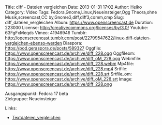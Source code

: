 Title: diff - Dateien vergleichen
Date: 2013-01-31 17:02
Author: Heiko
Category: Video
Tags: Fedora,Gnome,Linux,Neueinsteiger,Ogg Theora,ohne Musik,screencast,CC by,Gnome3,diff,diff3,comm,cmp
Slug: diff_dateien_vergleichen
Album: https://www.openscreencast.de
Duration: 223000
License: http://creativecommons.org/licenses/by/3.0/
Youtube: 63FgFxMeqds
Vimeo: 41946949
Tumblr: http://openscreencast.tumblr.com/post/22799547622/linux-diff-dateien-vergleichen-ebenso-werden
Diaspora: https://pod.geraspora.de/posts/589327
Oggfile: https://www.openscreencast.de/archive/diff_228.ogg
Oggfileom: https://www.openscreencast.de/archive/diff_oM_228.ogg
Webmfile: https://www.openscreencast.de/archive/diff_228.webm
Mp4file: https://www.openscreencast.de/archive/diff_228.mp4
Srtfile: https://www.openscreencast.de/archive/diff_228.srt
Srtfile_om: https://www.openscreencast.de/archive/diff_oM_228.srt
Image: https://www.openscreencast.de/archive/diff_228.png

Ausgangspunkt: Fedora 17 beta  
Zielgruppe: Neueinsteiger  

Links:

  * [Textdateien_vergleichen](http://wiki.ubuntuusers.de/Textdateien_vergleichen "Textdateien_vergleichen" )

